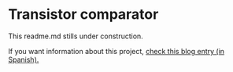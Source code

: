 # Transistor comparator

This readme.md stills under construction.

If you want information about this project, [check this blog entry (in Spanish).](https://jagumiel.xyz/blog/2017/10/30/60/)
